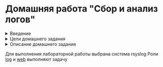 # Домашняя работа "Сбор и анализ логов"

<details>
  <summary>Введение </summary>
   Функция системного журналирования (логирование) – это основной источник информации о работе системы и ошибках.
В системе Linux почти все действия записываются. Именно эти данные помогают разбираться в проблемах с ОС.
Логи могут храниться как локально, так и пересылаться на удаленную систему. Пересылка логов имеет следующие
плюсы:     

```    
● Возможность централизованного сбора и анализа логов.Все логи со всех устройств прилетают в одно место. Это значительно упростит работу с логами.  

● Защита от удаления логов на локальной машине.  

● Оптимизация места на диске в локальной ОС. Логи не будут храниться в ОС, т.к. будут сразу пересылаться в систему сбора логов. Данная функция настраивается отдельно.  
```
В ОС Linux главным файлом локального журналирования является:  
+ Ubuntu/Debian — /var/log/syslog  
+ RHEL/CentOS — /var/log/messages  
+ Логи в ОС можно настроить.  
Например, указывать больше информации или отключить логирование конкретного компонента. Помимо логов, в Unix-системах используют аудит.  
В linux эту функцию выполняет linux audit daemon  

Linux Audit Daemon – это среда, позволяющая проводить аудит событий в системе Linux. Используя мощную систему аудита возможно отслеживать многие типы событий для мониторинга и проверки системы, например:  
доступ к файлам;  

+ изменение прав на файлы;  
+ просмотр пользователей, изменивших конкретный файл;  
+ обнаружение несанкционированных изменений;  
+ мониторинг системных вызовов и функций;  
+ обнаружение аномалий, таких как сбои;  
+ мониторинг набора команд.  
Аудит различает 4 вида доступа к файлу:  
```
r — чтение  
w — запись в файл  
x — выполнение файла  
a — изменение атрибута  
```
</details>

<details>
  <summary>Цели домашнего задания </summary>

+ Научится проектировать централизованный сбор логов.
+ Рассмотреть особенности разных платформ для сбора логов.
</details>

<details>
  <summary> Описание домашнего задания </summary>

1. В Vagrant разворачиваем 2 виртуальные машины web и log  
2. на web настраиваем nginx  
3. на log настраиваем центральный лог сервер на любой системе на выбор:  
+ journald;
+ rsyslog;
+ elk.
4. Настраиваем аудит, следящий за изменением конфигов nginx. Все критичные логи с web должны собираться и локально и удаленно.  
Все логи с nginx должны уходить на удаленный сервер (локально только критичные).  
Логи аудита должны также уходить на удаленную систему.  
Формат сдачи ДЗ - vagrant + ansible  
Дополнительное задание:  
развернуть еще машину с elk  
таким образом настроить 2 центральных лог системы elk и какую либо еще;  
в elk должны уходить только логи нжинкса;  
во вторую систему все остальное.  
</details>

Для выполнения лабораторной работы выбрана система rsyslog
Роли [log](roles/log) и [web](roles/web) выполняют задачу

